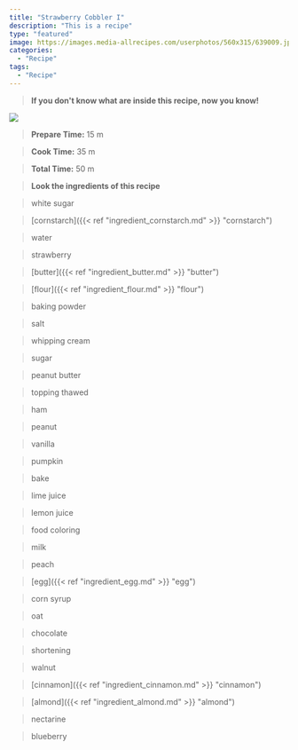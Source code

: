 ```yaml
---
title: "Strawberry Cobbler I"
description: "This is a recipe"
type: "featured"
image: https://images.media-allrecipes.com/userphotos/560x315/639009.jpg
categories: 
  - "Recipe"
tags: 
  - "Recipe"
---
```



>**If you don't know what are inside this recipe, now you know!**

![](../images/Recipes-Banner.jpg)
> **Prepare Time:** 15 m


> **Cook Time:** 35 m


> **Total Time:** 50 m

> **Look the ingredients of this recipe**

> white sugar

> [cornstarch]({{< ref "ingredient_cornstarch.md" >}} "cornstarch")

> water

> strawberry

> [butter]({{< ref "ingredient_butter.md" >}} "butter")

> [flour]({{< ref "ingredient_flour.md" >}} "flour")

> baking powder

> salt

> whipping cream

> sugar

> peanut butter

> topping thawed

> ham

> peanut

> vanilla

> pumpkin

> bake

> lime juice

> lemon juice

> food coloring

> milk

> peach

> [egg]({{< ref "ingredient_egg.md" >}} "egg")

> corn syrup

> oat

> chocolate

> shortening

> walnut

> [cinnamon]({{< ref "ingredient_cinnamon.md" >}} "cinnamon")

> [almond]({{< ref "ingredient_almond.md" >}} "almond")

> nectarine

> blueberry


